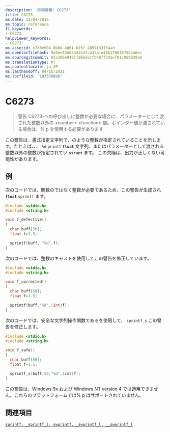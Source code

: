 ```yaml
---
description: '詳細情報: C6273'
title: C6273
ms.date: 11/04/2016
ms.topic: reference
f1_keywords:
- C6273
helpviewer_keywords:
- C6273
ms.assetid: e780e504-8b8d-4d61-b15f-4859133134ad
ms.openlocfilehash: 9a9eef2e0334354fca32a1e48b17801878b5a0ec
ms.sourcegitcommit: 83a396e9491fd6bdecfb48ff225ef01c959829a6
ms.translationtype: MT
ms.contentlocale: ja-JP
ms.lasthandoff: 04/16/2021
ms.locfileid: "107576886"
---
```

# <a name="c6273"></a>C6273

> 警告 C6273-への呼び出しに整数が必要な場合に、パラメーターとして渡された整数以外の \<number> \<function> 値。ポインター値が渡されている場合は、% p を使用する必要があります

この警告は、書式指定文字列で、のような整数が指定されていることを示します。たとえば、、、 `%d` `printf` **`float`** 文字列、またはパラメーターとして渡される整数以外の整数が指定されてい **`struct`** ます。 この欠陥は、出力が正しくない可能性があります。

## <a name="example"></a>例

次のコードでは、関数のではなく整数が必要であるため、この警告が生成され **`float`** `sprintf` ます。

```cpp
#include <stdio.h>
#include <string.h>

void f_defective()
{
  char buff[50];
  float f=1.5;

  sprintf(buff, "%d",f);
}
```

次のコードでは、整数のキャストを使用してこの警告を修正しています。

```cpp
#include <stdio.h>
#include <string.h>

void f_corrected()
{
  char buff[50];
  float f=1.5;

  sprintf(buff,"%d",(int)f);
}
```

次のコードでは、安全な文字列操作関数であるを使用して、 `sprintf_s` この警告を修正します。

```cpp
#include <stdio.h>
#include <string.h>

void f_safe()
{
  char buff[50];
  float f=1.5;

  sprintf_s(buff,50,"%d",(int)f);
}
```

この警告は、Windows 9x および Windows NT version 4 では適用できません。これらのプラットフォームでは% p はサポートされていません。

## <a name="see-also"></a>関連項目

[`sprintf, _sprintf_l, swprintf, _swprintf_l, __swprintf_l`](../c-runtime-library/reference/sprintf-sprintf-l-swprintf-swprintf-l-swprintf-l.md)
